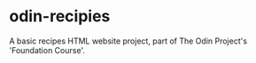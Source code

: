 # odin-recipies
A basic recipes HTML website project, part of The Odin Project's 'Foundation Course'.
